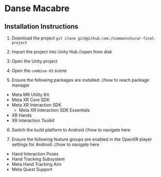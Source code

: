 # Danse Macabre

## Installation Instructions

1. Download the project
```git clone git@github.com:/himmannshu/ar-final-project```

2. Import the project into Unity Hub
//open from disk

3. Open the Unity project

4. Open the `combine-03` scene

5. Ensure the following packages are installed:
//how to reach package manager
- Meta MR Utility Kit
- Meta XR Core SDK
- Meta XR Interaction SDK
	- Meta XR Interaction SDK Essentials
- XR Hands
- XR Interaction Toolkit

6. Switch the build platform to Android
//how to navigate here

8. Ensure the following feature groups are enabled in the OpenXR player settings for Android:
//how to navigate here
- Hand Interaction Poses
- Hand Tracking Subsystem
- Meta Hand Tracking Aim
- Meta Quest Support

